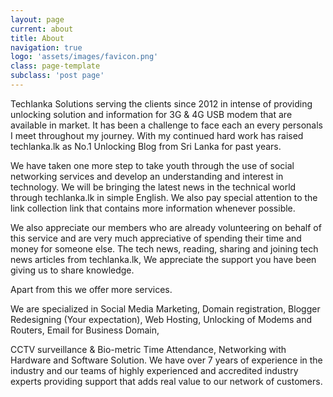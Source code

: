 ```yaml
---
layout: page
current: about
title: About
navigation: true
logo: 'assets/images/favicon.png'
class: page-template
subclass: 'post page'
---
```


Techlanka Solutions serving the clients since 2012 in intense of providing unlocking solution and information for 3G & 4G USB modem that are available in market. It has been a challenge to face each an every personals I meet throughout my journey. With my continued hard work has raised techlanka.lk as No.1 Unlocking Blog from Sri Lanka for past years.

We have taken one more step to take youth through the use of social networking services and develop an understanding and interest in technology. We will be bringing the latest news in the technical world through techlanka.lk in simple English. We also pay special attention to the link collection link that contains more information whenever possible.

We also appreciate our members who are already volunteering on behalf of this service and are very much appreciative of spending their time and money for someone else. The tech news, reading, sharing and joining tech news articles from techlanka.lk, We appreciate the support you have been giving us to share knowledge.

Apart from this we offer more services.

We are specialized in Social Media Marketing, Domain registration, Blogger Redesigning (Your expectation), Web Hosting, Unlocking of Modems and Routers, Email for Business Domain,

CCTV surveillance & Bio-metric Time Attendance, Networking with Hardware and Software Solution. We have over 7 years of experience in the industry and our teams of highly experienced and accredited industry experts providing support that adds real value to our network of customers.
